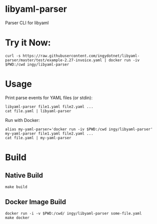libyaml-parser
==============

Parser CLI for libyaml

# Try it Now:

```
curl -s https://raw.githubusercontent.com/ingydotnet/libyaml-parser/master/test/example-2.27-invoice.yaml | docker run -iv $PWD:/cwd ingy/libyaml-parser
```

# Usage

Print parse events for YAML files (or stdin):

```
libyaml-parser file1.yaml file2.yaml ...
cat file.yaml | libyaml-parser
```

Run with Docker:

```
alias my-yaml-parser='docker run -iv $PWD:/cwd ingy/libyaml-parser'
my-yaml-parser file1.yaml file2.yaml ...
cat file.yaml | my-yaml-parser
```

# Build

## Native Build

```
make build
```

## Docker Image Build

```
docker run -i -v $PWD:/cwd/ ingy/libyaml-parser some-file.yaml
make docker
```
